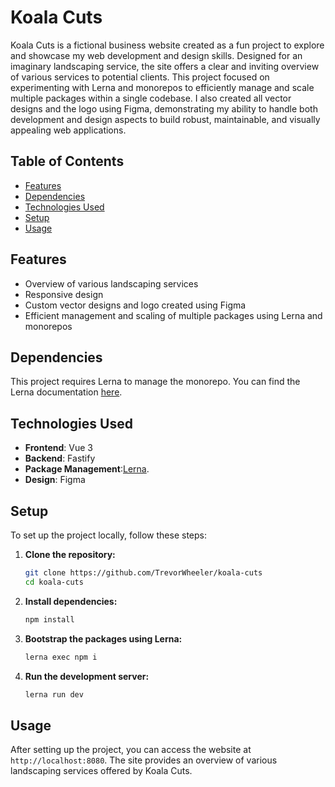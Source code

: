 # Koala Cuts

Koala Cuts is a fictional business website created as a fun project to explore and showcase my web development and design skills. Designed for an imaginary landscaping service, the site offers a clear and inviting overview of various services to potential clients. This project focused on experimenting with Lerna and monorepos to efficiently manage and scale multiple packages within a single codebase. I also created all vector designs and the logo using Figma, demonstrating my ability to handle both development and design aspects to build robust, maintainable, and visually appealing web applications.

## Table of Contents

- [Features](#features)
- [Dependencies](#project-structure)
- [Technologies Used](#technologies-used)
- [Setup](#setup)
- [Usage](#usage)

## Features

- Overview of various landscaping services
- Responsive design
- Custom vector designs and logo created using Figma
- Efficient management and scaling of multiple packages using Lerna and monorepos

## Dependencies

This project requires Lerna to manage the monorepo. You can find the Lerna documentation [here](https://lerna.js.org/docs/introduction).

## Technologies Used

- **Frontend**: Vue 3
- **Backend**: Fastify
- **Package Management**:[Lerna](https://lerna.js.org/docs/introduction).
- **Design**: Figma

## Setup

To set up the project locally, follow these steps:

1. **Clone the repository:**

   ```bash
   git clone https://github.com/TrevorWheeler/koala-cuts
   cd koala-cuts
   ```

2. **Install dependencies:**

   ```bash
   npm install
   ```

3. **Bootstrap the packages using Lerna:**

   ```bash
   lerna exec npm i
   ```

4. **Run the development server:**
   ```bash
   lerna run dev
   ```

## Usage

After setting up the project, you can access the website at `http://localhost:8080`. The site provides an overview of various landscaping services offered by Koala Cuts.
